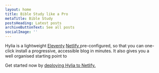 ```yaml
---
layout: home
title: Bible Study like a Pro
metaTitle: Bible Study
postsHeading: Latest posts
archiveButtonText: See all posts
socialImage: ''
---
```

Hylia is a lightweight [Eleventy](https://11ty.io) [Netlify ](https://www.netlifycms.org/) pre-configured, so that you can one-click install a progressive, accessible blog in minutes. It also gives you a well organised starting point to 

Get started now by [deploying Hylia to Netlify.](https://app.netlify.com/start/deploy?repository=https://github.com/hankchizljaw/hylia&stack=cms)
